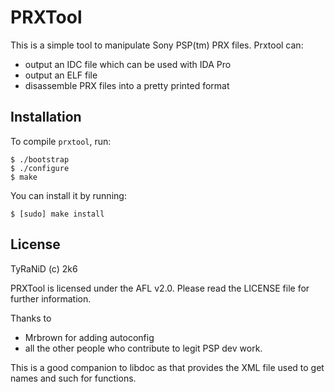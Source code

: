 PRXTool
=======
This is a simple tool to manipulate Sony PSP(tm) PRX files. Prxtool can:

* output an IDC file which can be used with IDA Pro
* output an ELF file
* disassemble PRX files into a pretty printed format

Installation
------------

To compile `prxtool`, run:

    $ ./bootstrap
    $ ./configure
    $ make

You can install it by running:

    $ [sudo] make install

License
-------

TyRaNiD (c) 2k6

PRXTool is licensed under the AFL v2.0. Please read the LICENSE file for further
information.

Thanks to

* Mrbrown for adding autoconfig
* all the other people who contribute to legit PSP dev work.

This is a good companion to libdoc as that provides the XML file used to get
names and such for functions.

